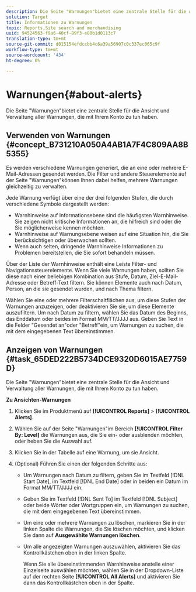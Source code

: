 ```yaml
---
description: Die Seite "Warnungen"bietet eine zentrale Stelle für die Ansicht und Verwaltung aller Warnungen, die mit Ihrem Konto zu tun haben.
solution: Target
title: Informationen zu Warnungen
topic: Reports,Site search and merchandising
uuid: 94524563-f9a6-40cf-89f3-e80b1d0113c7
translation-type: tm+mt
source-git-commit: d015154efdccbb4c6a39a56907c0c337ec065c9f
workflow-type: tm+mt
source-wordcount: '434'
ht-degree: 0%

---
```



# Warnungen{#about-alerts}

Die Seite &quot;Warnungen&quot;bietet eine zentrale Stelle für die Ansicht und Verwaltung aller Warnungen, die mit Ihrem Konto zu tun haben.

## Verwenden von Warnungen {#concept_B731210A050A4AB1A7F4C809AA8B5355}

Es werden verschiedene Warnungen generiert, die an eine oder mehrere E-Mail-Adressen gesendet werden. Die Filter und andere Steuerelemente auf der Seite &quot;Warnungen&quot;können Ihnen dabei helfen, mehrere Warnungen gleichzeitig zu verwalten.

Jede Warnung verfügt über eine der drei folgenden Stufen, die durch verschiedene Symbole dargestellt werden:

* Warnhinweise auf Informationsebene sind die häufigsten Warnhinweise. Sie zeigen nicht kritische Informationen an, die hilfreich sind oder die Sie möglicherweise kennen möchten.
* Warnhinweise auf Warnungsebene weisen auf eine Situation hin, die Sie berücksichtigen oder überwachen sollten.
* Wenn auch selten, dringende Warnhinweise Informationen zu Problemen bereitstellen, die Sie sofort behandeln müssen.

Über der Liste der Warnhinweise enthält eine Leiste Filter- und Navigationssteuerelemente. Wenn Sie viele Warnungen haben, sollten Sie diese nach einer beliebigen Kombination aus Stufe, Datum, Ziel-E-Mail-Adresse oder Betreff-Text filtern. Sie können Elemente auch nach Datum, Person, an die sie gesendet wurden, und nach Thema filtern.

Wählen Sie eine oder mehrere Filterschaltflächen aus, um diese Stufen der Warnungen anzuzeigen, oder deaktivieren Sie sie, um diese Elemente auszufiltern. Um nach Datum zu filtern, wählen Sie das Datum des Beginns, das Enddatum oder beides im Format MM/TT/JJJJ aus. Geben Sie Text in die Felder &quot;Gesendet an&quot;oder &quot;Betreff&quot;ein, um Warnungen zu suchen, die mit dem eingegebenen Text übereinstimmen.

## Anzeigen von Warnungen {#task_65DED222B5734DCE9320D6015AE7759D}

Die Seite &quot;Warnungen&quot;bietet eine zentrale Stelle für die Ansicht und Verwaltung aller Warnungen, die mit Ihrem Konto zu tun haben.

**Zu Ansichten-Warnungen**

1. Klicken Sie im Produktmenü auf **[!UICONTROL Reports]** > **[!UICONTROL Alerts]**.
1. Wählen Sie auf der Seite &quot;Warnungen&quot;im Bereich **[!UICONTROL Filter By: Level]** die Warnungen aus, die Sie ein- oder ausblenden möchten, oder heben Sie die Auswahl auf.
1. Klicken Sie in der Tabelle auf eine Warnung, um sie Ansicht.
1. (Optional) Führen Sie einen der folgenden Schritte aus:

   * Um Warnungen nach Datum zu filtern, geben Sie im Textfeld [!DNL Start Date], im Textfeld [!DNL End Date] oder in beiden ein Datum im Format MM/TT/JJJJ ein.

   * Geben Sie im Textfeld [!DNL Sent To] im Textfeld [!DNL Subject] oder beide Wörter oder Wortgruppen ein, um Warnungen zu suchen, die mit dem eingegebenen Text übereinstimmen.

   * Um eine oder mehrere Warnungen zu löschen, markieren Sie in der linken Spalte die Warnungen, die Sie löschen möchten, und klicken Sie dann auf **Ausgewählte Warnungen löschen**.
   * Um alle angezeigten Warnungen auszuwählen, aktivieren Sie das Kontrollkästchen oben in der linken Spalte.

      Wenn Sie alle übereinstimmenden Warnhinweise anstelle einer Einzelseite auswählen möchten, wählen Sie in der Dropdown-Liste auf der rechten Seite **[!UICONTROL All Alerts]** und aktivieren Sie dann das Kontrollkästchen oben in der Spalte.

